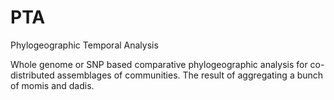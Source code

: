 # PTA
Phylogeographic Temporal Analysis

Whole genome or SNP based comparative phylogeographic analysis for co-distributed
assemblages of communities. The result of aggregating a bunch of momis and dadis.
